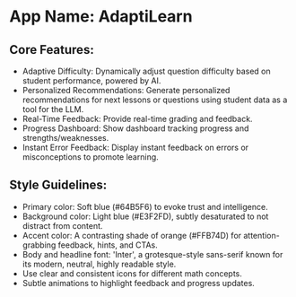 # **App Name**: AdaptiLearn

## Core Features:

- Adaptive Difficulty: Dynamically adjust question difficulty based on student performance, powered by AI.
- Personalized Recommendations: Generate personalized recommendations for next lessons or questions using student data as a tool for the LLM.
- Real-Time Feedback: Provide real-time grading and feedback.
- Progress Dashboard: Show dashboard tracking progress and strengths/weaknesses.
- Instant Error Feedback: Display instant feedback on errors or misconceptions to promote learning.

## Style Guidelines:

- Primary color: Soft blue (#64B5F6) to evoke trust and intelligence.
- Background color: Light blue (#E3F2FD), subtly desaturated to not distract from content.
- Accent color: A contrasting shade of orange (#FFB74D) for attention-grabbing feedback, hints, and CTAs.
- Body and headline font: 'Inter', a grotesque-style sans-serif known for its modern, neutral, highly readable style.
- Use clear and consistent icons for different math concepts.
- Subtle animations to highlight feedback and progress updates.